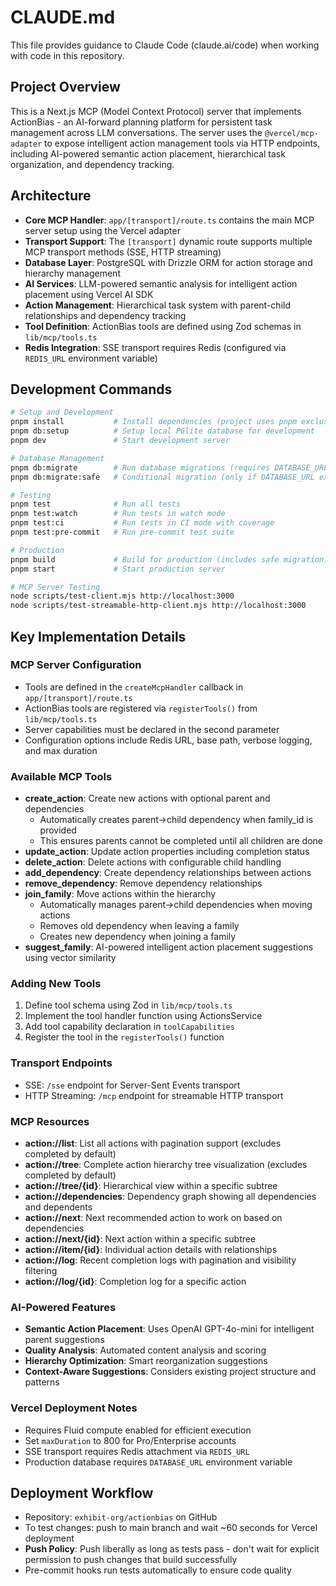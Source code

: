 # CLAUDE.md

This file provides guidance to Claude Code (claude.ai/code) when working with code in this repository.

## Project Overview

This is a Next.js MCP (Model Context Protocol) server that implements ActionBias - an AI-forward planning platform for persistent task management across LLM conversations. The server uses the `@vercel/mcp-adapter` to expose intelligent action management tools via HTTP endpoints, including AI-powered semantic action placement, hierarchical task organization, and dependency tracking.

## Architecture

- **Core MCP Handler**: `app/[transport]/route.ts` contains the main MCP server setup using the Vercel adapter
- **Transport Support**: The `[transport]` dynamic route supports multiple MCP transport methods (SSE, HTTP streaming)
- **Database Layer**: PostgreSQL with Drizzle ORM for action storage and hierarchy management
- **AI Services**: LLM-powered semantic analysis for intelligent action placement using Vercel AI SDK
- **Action Management**: Hierarchical task system with parent-child relationships and dependency tracking
- **Tool Definition**: ActionBias tools are defined using Zod schemas in `lib/mcp/tools.ts`
- **Redis Integration**: SSE transport requires Redis (configured via `REDIS_URL` environment variable)

## Development Commands

```bash
# Setup and Development
pnpm install           # Install dependencies (project uses pnpm exclusively)
pnpm db:setup          # Setup local PGlite database for development
pnpm dev               # Start development server

# Database Management
pnpm db:migrate        # Run database migrations (requires DATABASE_URL)
pnpm db:migrate:safe   # Conditional migration (only if DATABASE_URL exists)

# Testing
pnpm test              # Run all tests
pnpm test:watch        # Run tests in watch mode
pnpm test:ci           # Run tests in CI mode with coverage
pnpm test:pre-commit   # Run pre-commit test suite

# Production
pnpm build             # Build for production (includes safe migration)
pnpm start             # Start production server

# MCP Server Testing
node scripts/test-client.mjs http://localhost:3000
node scripts/test-streamable-http-client.mjs http://localhost:3000
```

## Key Implementation Details

### MCP Server Configuration
- Tools are defined in the `createMcpHandler` callback in `app/[transport]/route.ts`
- ActionBias tools are registered via `registerTools()` from `lib/mcp/tools.ts`
- Server capabilities must be declared in the second parameter
- Configuration options include Redis URL, base path, verbose logging, and max duration

### Available MCP Tools
- **create_action**: Create new actions with optional parent and dependencies
  - Automatically creates parent→child dependency when family_id is provided
  - This ensures parents cannot be completed until all children are done
- **update_action**: Update action properties including completion status
- **delete_action**: Delete actions with configurable child handling
- **add_dependency**: Create dependency relationships between actions
- **remove_dependency**: Remove dependency relationships
- **join_family**: Move actions within the hierarchy
  - Automatically manages parent→child dependencies when moving actions
  - Removes old dependency when leaving a family
  - Creates new dependency when joining a family
- **suggest_family**: AI-powered intelligent action placement suggestions using vector similarity

### Adding New Tools
1. Define tool schema using Zod in `lib/mcp/tools.ts`
2. Implement the tool handler function using ActionsService
3. Add tool capability declaration in `toolCapabilities`
4. Register the tool in the `registerTools()` function

### Transport Endpoints
- SSE: `/sse` endpoint for Server-Sent Events transport
- HTTP Streaming: `/mcp` endpoint for streamable HTTP transport

### MCP Resources
- **action://list**: List all actions with pagination support (excludes completed by default)
- **action://tree**: Complete action hierarchy tree visualization (excludes completed by default)
- **action://tree/{id}**: Hierarchical view within a specific subtree
- **action://dependencies**: Dependency graph showing all dependencies and dependents
- **action://next**: Next recommended action to work on based on dependencies
- **action://next/{id}**: Next action within a specific subtree
- **action://item/{id}**: Individual action details with relationships
- **action://log**: Recent completion logs with pagination and visibility filtering
- **action://log/{id}**: Completion log for a specific action

### AI-Powered Features
- **Semantic Action Placement**: Uses OpenAI GPT-4o-mini for intelligent parent suggestions
- **Quality Analysis**: Automated content analysis and scoring
- **Hierarchy Optimization**: Smart reorganization suggestions
- **Context-Aware Suggestions**: Considers existing project structure and patterns

### Vercel Deployment Notes
- Requires Fluid compute enabled for efficient execution
- Set `maxDuration` to 800 for Pro/Enterprise accounts
- SSE transport requires Redis attachment via `REDIS_URL`
- Production database requires `DATABASE_URL` environment variable

## Deployment Workflow
- Repository: `exhibit-org/actionbias` on GitHub
- To test changes: push to main branch and wait ~60 seconds for Vercel deployment
- **Push Policy**: Push liberally as long as tests pass - don't wait for explicit permission to push changes that build successfully
- Pre-commit hooks run tests automatically to ensure code quality